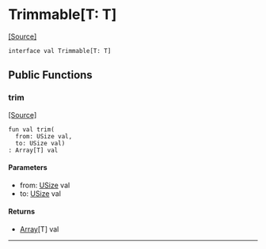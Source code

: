 # Trimmable\[T: T\]
<span class="source-link">[[Source]](src/valbytes/valbytes.md#L3)</span>
```pony
interface val Trimmable[T: T]
```

## Public Functions

### trim
<span class="source-link">[[Source]](src/valbytes/valbytes.md#L4)</span>


```pony
fun val trim(
  from: USize val,
  to: USize val)
: Array[T] val
```
#### Parameters

*   from: [USize](builtin-USize.md) val
*   to: [USize](builtin-USize.md) val

#### Returns

* [Array](builtin-Array.md)\[T\] val

---

